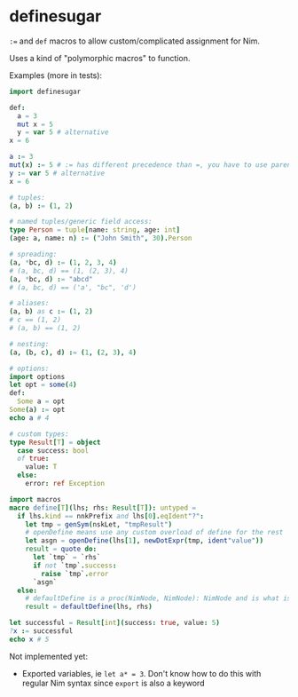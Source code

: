 # definesugar

`:=` and `def` macros to allow custom/complicated assignment for Nim.

Uses a kind of "polymorphic macros" to function.

Examples (more in tests):

```nim
import definesugar

def:
  a = 3
  mut x = 5
  y = var 5 # alternative
x = 6

a := 3
mut(x) := 5 # := has different precedence than =, you have to use parentheses
y := var 5 # alternative
x = 6

# tuples:
(a, b) := (1, 2)

# named tuples/generic field access:
type Person = tuple[name: string, age: int]
(age: a, name: n) := ("John Smith", 30).Person

# spreading:
(a, *bc, d) := (1, 2, 3, 4)
# (a, bc, d) == (1, (2, 3), 4)
(a, *bc, d) := "abcd"
# (a, bc, d) == ('a', "bc", 'd')

# aliases:
(a, b) as c := (1, 2)
# c == (1, 2)
# (a, b) == (1, 2)

# nesting:
(a, (b, c), d) := (1, (2, 3), 4)

# options:
import options
let opt = some(4)
def:
  Some a = opt
Some(a) := opt
echo a # 4

# custom types:
type Result[T] = object
  case success: bool
  of true:
    value: T
  else:
    error: ref Exception

import macros
macro define[T](lhs; rhs: Result[T]): untyped =
  if lhs.kind == nnkPrefix and lhs[0].eqIdent"?":
    let tmp = genSym(nskLet, "tmpResult")
    # openDefine means use any custom overload of define for the rest
    let asgn = openDefine(lhs[1], newDotExpr(tmp, ident"value"))
    result = quote do:
      let `tmp` = `rhs`
      if not `tmp`.success:
        raise `tmp`.error
      `asgn`
  else:
    # defaultDefine is a proc(NimNode, NimNode): NimNode and is what is applied by default if no overload is found
    result = defaultDefine(lhs, rhs)

let successful = Result[int](success: true, value: 5)
?x := successful
echo x # 5
```

Not implemented yet:

* Exported variables, ie `let a* = 3`. Don't know how to do this with regular Nim syntax since `export` is also a keyword
